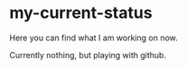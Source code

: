 # my-current-status
Here you can find what I am working on now.

Currently nothing, but playing with github.
